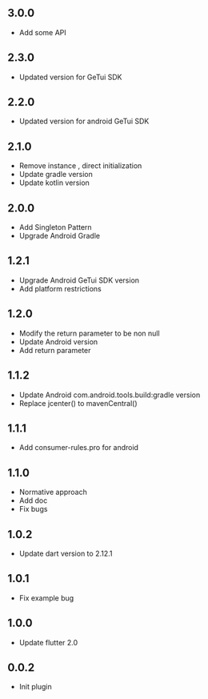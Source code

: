 ## 3.0.0

* Add some API

## 2.3.0

* Updated version for GeTui SDK

## 2.2.0

* Updated version for android GeTui SDK

## 2.1.0

* Remove instance , direct initialization
* Update gradle version
* Update kotlin version

## 2.0.0

* Add Singleton Pattern
* Upgrade Android Gradle

## 1.2.1

* Upgrade Android GeTui SDK version
* Add platform restrictions

## 1.2.0

* Modify the return parameter to be non null
* Update Android version
* Add return parameter

## 1.1.2

* Update Android com.android.tools.build:gradle version
* Replace jcenter() to mavenCentral()

## 1.1.1

* Add consumer-rules.pro for android

## 1.1.0

* Normative approach
* Add doc
* Fix bugs

## 1.0.2

* Update dart version to 2.12.1

## 1.0.1

* Fix example bug

## 1.0.0

* Update flutter 2.0

## 0.0.2

* Init plugin
